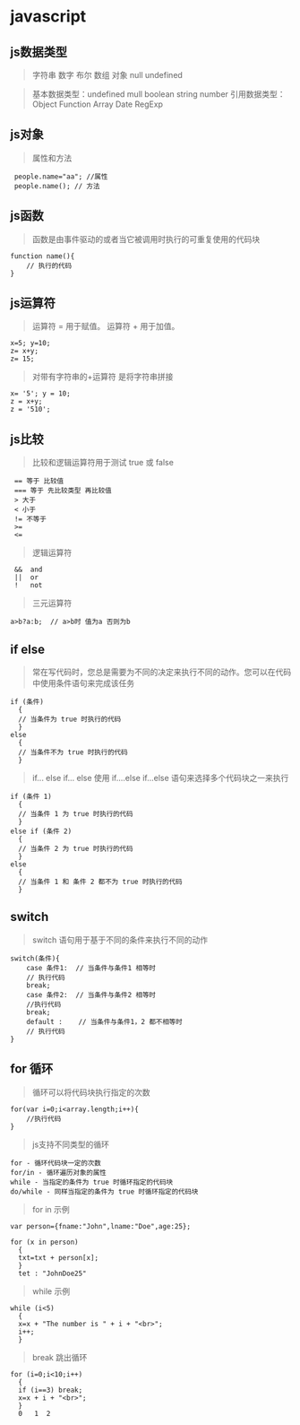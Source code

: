 # javascript

## js数据类型
> 字符串 数字 布尔 数组 对象 null undefined

> 基本数据类型：undefined mull boolean string number 引用数据类型：Object Function Array Date RegExp

## js对象
> 属性和方法
```
 people.name="aa"; //属性
 people.name(); // 方法
```
## js函数
> 函数是由事件驱动的或者当它被调用时执行的可重复使用的代码块
```
function name(){
    // 执行的代码
}
```
## js运算符
> 运算符 = 用于赋值。  运算符 + 用于加值。
```
x=5; y=10;
z= x+y;
z= 15;
```
> 对带有字符串的+运算符 是将字符串拼接
```
x= '5'; y = 10;
z = x+y;
z = '510';
```
## js比较
> 比较和逻辑运算符用于测试 true 或 false
```
 == 等于 比较值
 === 等于 先比较类型 再比较值
 > 大于
 < 小于
 != 不等于
 >=
 <=
```
> 逻辑运算符
```
 &&  and
 ||  or
 !   not
```
> 三元运算符
```
a>b?a:b;  // a>b时 值为a 否则为b

```
## if else
> 常在写代码时，您总是需要为不同的决定来执行不同的动作。您可以在代码中使用条件语句来完成该任务
```
if (条件)
  {
  // 当条件为 true 时执行的代码
  }
else
  {
  // 当条件不为 true 时执行的代码
  }
```
> if... else if... else  使用 if....else if...else 语句来选择多个代码块之一来执行
```
if (条件 1)
  {
  // 当条件 1 为 true 时执行的代码
  }
else if (条件 2)
  {
  // 当条件 2 为 true 时执行的代码
  }
else
  {
  // 当条件 1 和 条件 2 都不为 true 时执行的代码
  }
```
## switch
> switch 语句用于基于不同的条件来执行不同的动作
```
switch(条件){
    case 条件1:  // 当条件与条件1 相等时
    // 执行代码
    break;
    case 条件2:  // 当条件与条件2 相等时
    //执行代码
    break;
    default :    // 当条件与条件1，2 都不相等时
    // 执行代码
}
```
## for 循环
> 循环可以将代码块执行指定的次数
```
for(var i=0;i<array.length;i++){
    //执行代码
}
```
> js支持不同类型的循环
```
for - 循环代码块一定的次数
for/in - 循环遍历对象的属性
while - 当指定的条件为 true 时循环指定的代码块
do/while - 同样当指定的条件为 true 时循环指定的代码块
```
> for in 示例
```
var person={fname:"John",lname:"Doe",age:25};

for (x in person)
  {
  txt=txt + person[x];
  }
  tet : "JohnDoe25"
```
> while 示例
```
while (i<5)
  {
  x=x + "The number is " + i + "<br>";
  i++;
  }
```
> break 跳出循环
```
for (i=0;i<10;i++)
  {
  if (i==3) break;
  x=x + i + "<br>";
  }
  0   1  2
```
